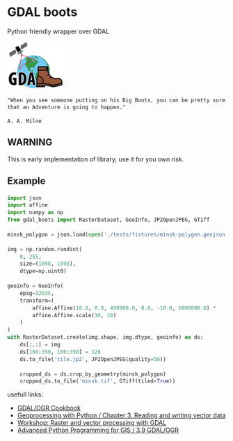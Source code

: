 # GDAL boots

Python friendly wrapper over GDAL

![boots](docs/gdalicon.png "GDAL boots")

```
"When you see someone putting on his Big Boots, you can be pretty sure that an Adventure is going to happen."

A. A. Milne
```

## WARNING

This is early implementation of library, use it for you own risk.


## Example

```python
import json
import affine
import numpy as np
from gdal_boots import RasterDataset, GeoInfo, JP2OpenJPEG, GTiff

minsk_polygon = json.load(open('./tests/fixtures/minsk-polygon.geojson'))

img = np.random.randint(
    0, 255,
    size=(1098, 1098),
    dtype=np.uint8)

geoinfo = GeoInfo(
    epsg=32635,
    transform=(
        affine.Affine(10.0, 0.0, 499980.0, 0.0, -10.0, 6000000.0) *
        affine.Affine.scale(10, 10)
    )
)
with RasterDataset.create(img.shape, img.dtype, geoinfo) as ds:
    ds[:,:] = img
    ds[100:350, 100:350] = 128
    ds.to_file('tile.jp2', JP2OpenJPEG(quality=50))

    cropped_ds = ds.crop_by_geometry(minsk_polygon)
    cropped_ds.to_file('minsk.tif', GTiff(tiled=True))
```

usefull links:

* [GDAL/OGR Cookbook](https://pcjericks.github.io/py-gdalogr-cookbook/index.html)
* [Geoprocessing with Python / Chapter 3. Reading and writing vector data](https://livebook.manning.com/book/geoprocessing-with-python/chapter-3/157)
* [Workshop: Raster and vector processing with GDAL](http://upload.osgeo.org/gdal/workshop/foss4ge2015/workshop_gdal.pdf)
* [Advanced Python Programming for GIS / 3.9 GDAL/OGR](https://www.e-education.psu.edu/geog489/l3_p6.html)
